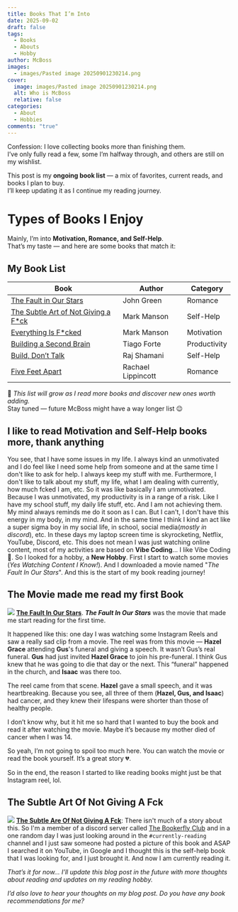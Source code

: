 ```yaml
---
title: Books That I’m Into
date: 2025-09-02
draft: false
tags:
  - Books
  - Abouts
  - Hobby
author: McBoss
images:
  - images/Pasted image 20250901230214.png
cover:
  image: images/Pasted image 20250901230214.png
  alt: Who is McBoss
  relative: false
categories:
  - About
  - Hobbies
comments: "true"
---
```


Confession: I love collecting books more than finishing them.  
I’ve only fully read a few, some I’m halfway through, and others are still on my wishlist.  

This post is my **ongoing book list** — a mix of favorites, current reads, and books I plan to buy.  
I’ll keep updating it as I continue my reading journey.  

# Types of Books I Enjoy
Mainly, I’m into **Motivation, Romance, and Self-Help**.  
That’s my taste — and here are some books that match it:

## My Book List

| Book                                                                                                                                                        | Author             | Category     |
| ----------------------------------------------------------------------------------------------------------------------------------------------------------- | ------------------ | ------------ |
| [The Fault in Our Stars](https://jumpbooks.lk/product/the-fault-in-our-stars/)                                                                              | John Green         | Romance      |
| [The Subtle Art of Not Giving a F*ck](https://jumpbooks.lk/product/the-subtle-art-of-not-giving-a-fuck/)                                                    | Mark Manson        | Self-Help    |
| [Everything Is F*cked](https://jumpbooks.lk/product/everything-is-fcked/)                                                                                   | Mark Manson        | Motivation   |
| [Building a Second Brain](https://jumpbooks.lk/product/building-a-second-brain-a-proven-method-to-organise-your-digital-life-and-unlock-yourcreative-pote/) | Tiago Forte        | Productivity |
| [Build, Don’t Talk](https://jumpbooks.lk/product/build-dont-talk-things-you-wish-you-w/)                                                                    | Raj Shamani        | Self-Help    |
| [Five Feet Apart](https://jumpbooks.lk/product/five-feet-apart/)                                                                                            | Rachael Lippincott | Romance      |

📌 *This list will grow as I read more books and discover new ones worth adding.*  
Stay tuned — future McBoss might have a way longer list 😉

## I like to read Motivation and Self-Help books more, thank anything
You see, that I have some issues in my life. I always kind an unmotivated and I do feel like I need some help from someone and at the same time I don't like to ask for help. I always keep my stuff with me. Furthermore, I don't like to talk about my stuff, my life, what I am dealing with currently, how much fcked I am, etc. So it was like basically I am unmotivated. Because I was unmotivated, my productivity is in a range of a risk. Like I have my school stuff, my daily life stuff, etc. And I am not achieving them. My mind always reminds me do it soon as I can. But I can't, I don't have this energy in my body, in my mind. And in the same time I think I kind an act like a super sigma boy in my social life, in school, social media(*mostly in discord*), etc. In these days my laptop screen time is skyrocketing, Netflix, YouTube, Discord, etc. This does not mean I was just watching online content, most of my activities are based on **Vibe Coding**... I like Vibe Coding 🥲. So I looked for a hobby, a **New Hobby**. First I start to watch some movies (_Yes Watching Content I Know!_). And I downloaded a movie named "*The Fault In Our Stars*". And this is the start of my book reading journey! 

## The Movie made me read my first Book


![](/images/Pasted%20image%2020250901235216.png)
[**The Fault In Our Stars**](https://www.imdb.com/title/tt2582846/). **_The Fault In Our Stars_** was the movie that made me start reading for the first time.  

It happened like this: one day I was watching some Instagram Reels and saw a really sad clip from a movie. The reel was from this movie — **Hazel Grace** attending **Gus**'s funeral and giving a speech. It wasn’t Gus’s real funeral. **Gus** had just invited **Hazel Grace** to join his pre-funeral. I think Gus knew that he was going to die that day or the next. This “funeral” happened in the church, and **Isaac** was there too.  

The reel came from that scene. **Hazel** gave a small speech, and it was heartbreaking. Because you see, all three of them (**Hazel, Gus, and Isaac**) had cancer, and they knew their lifespans were shorter than those of healthy people.  

I don’t know why, but it hit me so hard that I wanted to buy the book and read it after watching the movie. Maybe it’s because my mother died of cancer when I was 14.  

So yeah, I’m not going to spoil too much here. You can watch the movie or read the book yourself. It’s a great story 💔.  

So in the end, the reason I started to like reading books might just be that Instagram reel, lol.

## The Subtle Art Of Not Giving A Fck
![](/images/Pasted%20image%2020250908225039.png)
[**The Subtle Are Of Not Giving A Fck**](https://jumpbooks.lk/product/the-subtle-art-of-not-giving-a-fuck/): There isn't much of a story about this. So I'm a member of a discord server called [The Bookerfly Club](https://discord.gg/GeRaaWPv7U) and in a one random day I was just looking around in the `#currently-reading` channel and I just saw someone had posted a picture of this book and ASAP I searched it on YouTube, in Google and I thought this is the self-help book that I was looking for, and I just brought it. And now I am currently reading it.

_That’s it for now… I’ll update this blog post in the future with more thoughts about reading and updates on my reading hobby._

_I’d also love to hear your thoughts on my blog post. Do you have any book recommendations for me?_